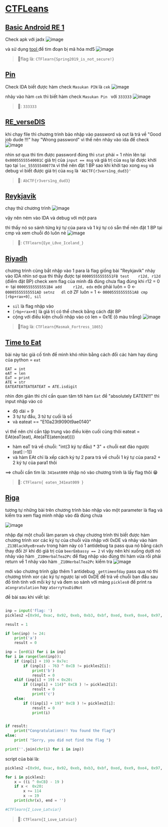# [CTFLeans](https://ctflearn.com/)
## [Basic Android RE 1 ](https://ctflearn.com/challenge/962)

Check apk với jadx 
![image](https://github.com/1Nhihi/Wargame/assets/127366803/346fb8a6-1771-49e8-8459-3b4c12924ebc)


và sử dụng [tool ](https://hashes.com/en/decrypt/hash) để tim đoạn bị mã hóa md5 
![image](https://github.com/1Nhihi/Wargame/assets/127366803/c9c8d1e4-a542-4a56-b7a5-2e85a2b2f6d8)


> 🚩flag là: `CTFlearn{Spring2019_is_not_secure!}`

## [Pin](https://ctflearn.com/challenge/379)
Check IDA biết được hàm check `Masukan PIN` là `cek`
![image](https://github.com/1Nhihi/Wargame/assets/127366803/a0a10af7-5655-41a8-a252-fbc7d14de4d3)


nhảy vào hàm `cek` thì biết hàm check `Masukan Pin ` với `333333`
![image](https://github.com/1Nhihi/Wargame/assets/127366803/e3b21aec-4e2c-4d67-a1ff-ac42c7a5be89)

> 🚩: `333333`


## [RE_verseDIS](https://ctflearn.com/challenge/188)

khi chạy file thì chương trình bảo nhập vào password và out là trả về "Good job dude !!!" hay  "Wrong password" 
vì thế nên nhảy vào ida để check 
![image](https://github.com/1Nhihi/Wargame/assets/127366803/e1219aa6-6ca4-408f-aaa2-f27496338d6e)


nhìn sơ qua thì tìm được password đúng thì `stat`  phải = 1  nhìn lên tại `0x00055555540081C` giá trị của `input == msg`
và giá trị của `msg` lại được khởi tạo tại `loc_55555540077A` vì thế nên đặt 1 BP sao khi khởi tạo xong `msg` và debug vì biết được giá trị của `msg` là `'AbCTF{r3vers1ng_dud3}'`

> 🚩: `AbCTF{r3vers1ng_dud3}`


## [Reykjavik](https://ctflearn.com/challenge/990)
chạy thử chương trình 
![image](https://github.com/1Nhihi/Wargame/assets/127366803/b049abc9-96e3-43cc-adec-4a2aa7c3ec82)


vậy nên ném vào IDA và debug với một para

thì thấy nó so sánh từng ký tự của para và 1 ký tự có sẵn thế nên đặt 1 BP tại cmp và xem chuỗi đó luôn nè
![image](https://github.com/1Nhihi/Wargame/assets/127366803/dfa3b538-ff06-4a10-9ac4-7c243b99da04)

 >🚩: `CTFlearn{Eye_L0ve_Iceland_}`


## [Riyadh](https://ctflearn.com/challenge/991) 

chương trình cũng bắt nhập vào 1 para là flag giống bài "Reykjavik"
nhảy vào IDA 
nhìn sơ qua thì thấy được tại `00005555555551FB test    r12d, r12d` (điểm đặt BP) check xem flag của mình đã đúng chưa 
flag đúng khi r12 = 0 <- tại `00005555555551B4 add     r12d, edx` edx phải luôn = 0  <- `00005555555551AD setnz   dl` cờ ZF luôn = 1 <- `00005555555551A8 cmp     [rbp+rax+0], sil` 
- `sil` là flag nhập vào 
- `[rbp+rax+0]` là giá trị có thể check bằng cách đặt BP 
- cộng với điều kiện chuỗi nhập vào có len = 0x1E (ô màu trắng)
![image](https://github.com/1Nhihi/Wargame/assets/127366803/61c8bf27-affd-4385-bbb6-1db39efdec7a)




>🚩flag là: `CTFlearn{Masmak_Fortress_1865}`

## [Time to Eat](https://ctflearn.com/challenge/743)
bài này tác giả cố tình để mình khó nhìn bằng cách đổi các hàm hay dùng của python = `eat` 
```
EAT = int
eAT = len
EaT = print
ATE = str
EATEATEATEATEATEAT = ATE.isdigit
```
nhìn đơn giản thì chỉ cần quan tâm tới hàm `Eat` để "absolutely EATEN!!!" thì input nhập vào có
- độ dài = 9 
- 3 tự tự đầu, 3 tứ tự cuối là số 
- và eateat == "E10a23t9090t9ae0140"


vì thế nên chỉ cần tập trung vào điều kiện cuối cùng thôi
eateat = EAt(eaT(eat), Ate(aTE(aten(eat))))

- hàm eaT trả về chuỗi: "int(3 ký tự đầu) * 3" + chuỗi eat đảo ngược (eat[::-1])
- và hàm EAt chỉ là xếp cách ký tự 2 para trả về chuỗi 1 ký tự của para2 + 2 ký tự của para1 thôi

==> chuỗi cần tìm là: `341eat009`
nhập nó vào chương trình là lấy flag thôi 😁

>🚩: `CTFlearn{ eaten_341eat009 }`



## [Riga ](https://ctflearn.com/challenge/996) 

tương tự những bài trên chương trình bảo nhập vào một parameter là flag và kiểm tra xem flag mình nhập vào đã đúng chưa

![image](https://github.com/user-attachments/assets/633d65d8-cc2a-4836-b861-acc9ab213bd4)



nhập đại một chuỗi làm param và chạy chương trình thì biết được hàm chương trình xor các ký tự của chuỗi vừa nhập với 0xDE và nhảy vào hàm `_Z13BlackRyeBreadv` trong hàm này có 1 antidebug ta pass qua nó bằng cách thay đổi `ZF` khi đó giá trị của `beerEmbassy == 2`  vì vậy nên khi xuống dưới nó nhảy vào hàm `_Z10HerbalTea2Pc`
 để flag nhập vào đúng thì hàm vừa rồi phải return về 1 nhảy vào hàm    `_Z10HerbalTea2Pc` kiểm tra
![image](https://github.com/user-attachments/assets/1979fe24-482d-434d-a7a4-d99db0f37d47)


mới vào chương trình gặp thêm 1 antidebug `_gettimeofday` pass qua nó thì chương trình xor các ký tự ngược lại với 0xDE để trả về chuỗi ban đầu sau đố tính tính với mỗi ký tự và đem so sánh với mảng `pickles0` để print ra  `aCongratulation` hay `aSorryYouDidNot`

đề bài sau khi viết lại:
```py

inp = input('flag: ')
pickles2 =[0x9d, 0xac, 0x92, 0xeb, 0xb3, 0xbf, 0xed, 0xe9, 0xe4, 0x97, 0xb9, 0x94, 0xe8, 0xe1, 0xb3, 0xb9, 0x94, 0xbf, 0xe3, 0xe1, 0xb7, 0xbf, 0xff, 0xfa]

result = 1

if len(inp) != 24:
    print('a')
    result = 0

inp = [ord(i) for i in inp]
for i in range(len(inp)):
    if (inp[i] + 19) > 0x7e:
        if (inp[i] - 76) ^ 0xCB != pickles2[i]:
            print('b')
            result = 0
    elif (inp[i] + 19) < 0x20:
        if ((inp[i] + 114)^ 0xCB ) != pickles2[i]:
            result = 0
            print('c')
    else:
        if ((inp[i] + 19)^ 0xCB ) != pickles2[i]:
            result = 0
            print(i)


if result:
    print("Congratulations!! You found the flag")
else:
    print( "Sorry, you did not find the flag ")

print(''.join(chr(i) for i in inp))

```

script của bài là:
```py
pickles2 =[0x9d, 0xac, 0x92, 0xeb, 0xb3, 0xbf, 0xed, 0xe9, 0xe4, 0x97, 0xb9, 0x94, 0xe8, 0xe1, 0xb3, 0xb9, 0x94, 0xbf, 0xe3, 0xe1, 0xb7, 0xbf, 0xff, 0xfa]

for i in pickles2:
    x = ((i ^ 0xCB) - 19 )
    if x <  0x20:
        x += 114
        x -= 19
    print(chr(x), end = '')

#CTFlearn{I_Love_Latvia!}
```
>🚩: `CTFlearn{I_Love_Latvia!} `



